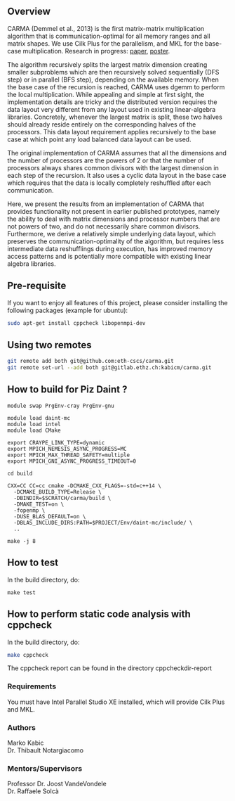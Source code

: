 ## Overview
CARMA (Demmel et al., 2013) is the first matrix-matrix multiplication algorithm that is communication-optimal for all memory ranges and all matrix shapes. We use Cilk Plus for the parallelism, and MKL for the base-case multiplication. Research in progress: [paper](http://www.eecs.berkeley.edu/Pubs/TechRpts/2012/EECS-2012-205.pdf), [poster](http://www.cs.berkeley.edu/~odedsc/papers/CARMA%20Poster-SC12).

The algorithm recursively splits the largest matrix dimension creating smaller subproblems which are then recursively solved sequentially (DFS step) or in parallel (BFS step), depending on the available memory. When the base case of the recursion is reached, CARMA uses dgemm to perform the local multiplication. While appealing and simple at first sight, the implementation details are tricky and the distributed version requires the data layout very different from any layout used in existing linear-algebra libraries. Concretely, whenever the largest matrix is split, these two halves should already reside entirely on the corresponding halves of the processors. This data layout requirement applies recursively to the base case at which point any load balanced data layout can be used.

The original implementation of CARMA assumes that all the dimensions and the number of processors are the powers of 2 or that the number of processors always shares common divisors with the largest dimension in each step of the recursion. It also uses a cyclic data layout in the base case which requires that the data is locally completely reshuffled after each communication.

Here, we present the results from an implementation of CARMA that provides functionality not present in earlier published prototypes, namely the ability to deal with matrix dimensions and processor numbers that are not powers of two, and do not necessarily share common divisors. Furthermore, we derive a relatively simple underlying data layout, which preserves the communication-optimality of the algorithm, but requires less intermediate data reshufflings during execution, has improved memory access patterns and is potentially more compatible with existing linear algebra libraries.


## Pre-requisite
If you want to enjoy all features of this project, please consider installing the following packages (example for ubuntu):
```sh
sudo apt-get install cppcheck libopenmpi-dev
```
## Using two remotes

```sh
git remote add both git@github.com:eth-cscs/carma.git
git remote set-url --add both git@gitlab.ethz.ch:kabicm/carma.git
```

## How to build for Piz Daint ?

```
module swap PrgEnv-cray PrgEnv-gnu

module load daint-mc
module load intel
module load CMake

export CRAYPE_LINK_TYPE=dynamic
export MPICH_NEMESIS_ASYNC_PROGRESS=MC
export MPICH_MAX_THREAD_SAFETY=multiple
export MPICH_GNI_ASYNC_PROGRESS_TIMEOUT=0

cd build

CXX=CC CC=cc cmake -DCMAKE_CXX_FLAGS=-std=c++14 \
  -DCMAKE_BUILD_TYPE=Release \
  -DBINDIR=$SCRATCH/carma/build \
  -DMAKE_TEST=on \
  -fopenmp \
  -DUSE_BLAS_DEFAULT=on \
  -DBLAS_INCLUDE_DIRS:PATH=$PROJECT/Env/daint-mc/include/ \
  ..

make -j 8
```

## How to test
In the build directory, do:
```
make test
```

## How to perform static code analysis with cppcheck
In the build directory, do:
```sh
make cppcheck
```

The cppcheck report can be found in the directory cppcheckdir-report

### Requirements
You must have Intel Parallel Studio XE installed, which will provide Cilk Plus and MKL.

### Authors
Marko Kabic \
Dr. Thibault Notargiacomo

### Mentors/Supervisors
Professor Dr. Joost VandeVondele \
Dr. Raffaele Solcà
